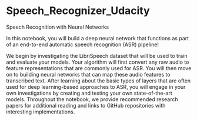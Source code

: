 # Speech_Recognizer_Udacity
Speech Recognition with Neural Networks

In this notebook, you will build a deep neural network that functions as part of an end-to-end automatic speech recognition (ASR) pipeline!

We begin by investigating the LibriSpeech dataset that will be used to train and evaluate your models. Your algorithm will first convert any raw audio to feature representations that are commonly used for ASR. You will then move on to building neural networks that can map these audio features to transcribed text. After learning about the basic types of layers that are often used for deep learning-based approaches to ASR, you will engage in your own investigations by creating and testing your own state-of-the-art models. Throughout the notebook, we provide recommended research papers for additional reading and links to GitHub repositories with interesting implementations.
